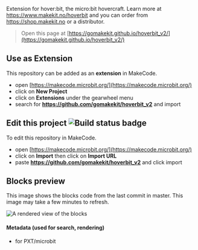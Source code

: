 Extension for hover:bit, the micro:bit hovercraft. Learn more at https://www.makekit.no/hoverbit and you can order from https://shop.makekit.no or a distributor.

> Open this page at [https://gomakekit.github.io/hoverbit_v2/](https://gomakekit.github.io/hoverbit_v2/)

## Use as Extension

This repository can be added as an **extension** in MakeCode.

* open [https://makecode.microbit.org/](https://makecode.microbit.org/)
* click on **New Project**
* click on **Extensions** under the gearwheel menu
* search for **https://github.com/gomakekit/hoverbit_v2** and import

## Edit this project ![Build status badge](https://github.com/gomakekit/hoverbit_v2/workflows/MakeCode/badge.svg)

To edit this repository in MakeCode.

* open [https://makecode.microbit.org/](https://makecode.microbit.org/)
* click on **Import** then click on **Import URL**
* paste **https://github.com/gomakekit/hoverbit_v2** and click import

## Blocks preview

This image shows the blocks code from the last commit in master.
This image may take a few minutes to refresh.

![A rendered view of the blocks](https://github.com/gomakekit/hoverbit_v2/raw/master/.github/makecode/blocks.png)

#### Metadata (used for search, rendering)

* for PXT/microbit
<script src="https://makecode.com/gh-pages-embed.js"></script><script>makeCodeRender("{{ site.makecode.home_url }}", "{{ site.github.owner_name }}/{{ site.github.repository_name }}");</script>
